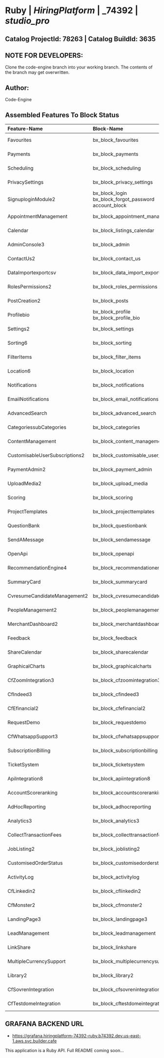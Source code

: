 # **Ruby** | _**HiringPlatform**_ | _**74392** | _**studio_pro**_

## **Catalog ProjectId: 78263** | **Catalog BuildId: 3635**

## NOTE FOR DEVELOPERS:
Clone the code-engine branch into your working branch. The contents of the branch may get overwritten.
## Author:
Code-Engine
## Assembled Features To Block Status

| **Feature-Name**        | **Block-Name**        | **Path**  | **Status**  |
|:-------------|:-------------|:-------------|:-------------|
| Favourites      | bx_block_favourites<br>      | {+app/controllers/bx_block_favourites+}<br> | {+Non-Empty+} |
| Payments      | bx_block_payments<br>      | {++}<br> | {+Non-Empty+} |
| Scheduling      | bx_block_scheduling<br>      | {+app/controllers/bx_block_scheduling+}<br> | {+Non-Empty+} |
| PrivacySettings      | bx_block_privacy_settings<br>      | {+app/controllers/bx_block_privacy_settings+}<br> | {+Non-Empty+} |
| SignuploginModule2      | bx_block_login<br>bx_block_forgot_password<br>account_block<br>      | {+app/controllers/bx_block_login+}<br>{+app/controllers/bx_block_forgot_password+}<br>{+app/controllers/account_block+}<br> | {+Non-Empty+} |
| AppointmentManagement      | bx_block_appointment_management<br>      | {+app/controllers/bx_block_appointment_management+}<br> | {+Non-Empty+} |
| Calendar      | bx_block_listings_calendar<br>      | {++}<br> | {+Non-Empty+} |
| AdminConsole3      | bx_block_admin<br>      | {+app/controllers/bx_block_admin+}<br> | {+Non-Empty+} |
| ContactUs2      | bx_block_contact_us<br>      | {+app/controllers/bx_block_contact_us+}<br> | {+Non-Empty+} |
| DataImportexportcsv      | bx_block_data_import_export_csv<br>      | {+app/controllers/bx_block_data_import_export_csv+}<br> | {+Non-Empty+} |
| RolesPermissions2      | bx_block_roles_permissions<br>      | {+app/controllers/bx_block_roles_permissions+}<br> | {+Non-Empty+} |
| PostCreation2      | bx_block_posts<br>      | {+app/controllers/bx_block_posts+}<br> | {+Non-Empty+} |
| Profilebio      | bx_block_profile<br>bx_block_profile_bio<br>      | {+app/controllers/bx_block_profile+}<br>{++}<br> | {+Non-Empty+} |
| Settings2      | bx_block_settings<br>      | {+app/controllers/bx_block_settings+}<br> | {+Non-Empty+} |
| Sorting6      | bx_block_sorting<br>      | {+app/controllers/bx_block_sorting+}<br> | {+Non-Empty+} |
| FilterItems      | bx_block_filter_items<br>      | {+app/controllers/bx_block_filter_items+}<br> | {+Non-Empty+} |
| Location6      | bx_block_location<br>      | {+app/controllers/bx_block_location+}<br> | {+Non-Empty+} |
| Notifications      | bx_block_notifications<br>      | {+app/controllers/bx_block_notifications+}<br> | {+Non-Empty+} |
| EmailNotifications      | bx_block_email_notifications<br>      | {+app/controllers/bx_block_email_notifications+}<br> | {+Non-Empty+} |
| AdvancedSearch      | bx_block_advanced_search<br>      | {+app/controllers/bx_block_advanced_search+}<br> | {+Non-Empty+} |
| CategoriessubCategories      | bx_block_categories<br>      | {+app/controllers/bx_block_categories+}<br> | {+Non-Empty+} |
| ContentManagement      | bx_block_content_management<br>      | {+app/controllers/bx_block_content_management+}<br> | {+Non-Empty+} |
| CustomisableUserSubscriptions2      | bx_block_customisable_user_subscriptions<br>      | {++}<br> | {+Non-Empty+} |
| PaymentAdmin2      | bx_block_payment_admin<br>      | {+app/controllers/bx_block_payment_admin+}<br> | {+Non-Empty+} |
| UploadMedia2      | bx_block_upload_media<br>      | {+app/controllers/bx_block_upload_media+}<br> | {+Non-Empty+} |
| Scoring      | bx_block_scoring      | {-app/controllers/bx_block_scoring-} | {-Empty-} |
| ProjectTemplates      | bx_block_projecttemplates      | {-app/controllers/bx_block_projecttemplates-} | {-Empty-} |
| QuestionBank      | bx_block_questionbank      | {-app/controllers/bx_block_questionbank-} | {-Empty-} |
| SendAMessage      | bx_block_sendamessage      | {-app/controllers/bx_block_sendamessage-} | {-Empty-} |
| OpenApi      | bx_block_openapi      | {-app/controllers/bx_block_openapi-} | {-Empty-} |
| RecommendationEngine4      | bx_block_recommendationengine4      | {-app/controllers/bx_block_recommendationengine4-} | {-Empty-} |
| SummaryCard      | bx_block_summarycard      | {-app/controllers/bx_block_summarycard-} | {-Empty-} |
| CvresumeCandidateManagement2      | bx_block_cvresumecandidatemanagement2      | {-app/controllers/bx_block_cvresumecandidatemanagement2-} | {-Empty-} |
| PeopleManagement2      | bx_block_peoplemanagement2      | {-app/controllers/bx_block_peoplemanagement2-} | {-Empty-} |
| MerchantDashboard2      | bx_block_merchantdashboard2      | {-app/controllers/bx_block_merchantdashboard2-} | {-Empty-} |
| Feedback      | bx_block_feedback      | {-app/controllers/bx_block_feedback-} | {-Empty-} |
| ShareCalendar      | bx_block_sharecalendar      | {-app/controllers/bx_block_sharecalendar-} | {-Empty-} |
| GraphicalCharts      | bx_block_graphicalcharts      | {-app/controllers/bx_block_graphicalcharts-} | {-Empty-} |
| CfZoomIntegration3      | bx_block_cfzoomintegration3      | {-app/controllers/bx_block_cfzoomintegration3-} | {-Empty-} |
| CfIndeed3      | bx_block_cfindeed3      | {-app/controllers/bx_block_cfindeed3-} | {-Empty-} |
| CfEfinancial2      | bx_block_cfefinancial2      | {-app/controllers/bx_block_cfefinancial2-} | {-Empty-} |
| RequestDemo      | bx_block_requestdemo      | {-app/controllers/bx_block_requestdemo-} | {-Empty-} |
| CfWhatsappSupport3      | bx_block_cfwhatsappsupport3      | {-app/controllers/bx_block_cfwhatsappsupport3-} | {-Empty-} |
| SubscriptionBilling      | bx_block_subscriptionbilling      | {-app/controllers/bx_block_subscriptionbilling-} | {-Empty-} |
| TicketSystem      | bx_block_ticketsystem      | {-app/controllers/bx_block_ticketsystem-} | {-Empty-} |
| ApiIntegration8      | bx_block_apiintegration8      | {-app/controllers/bx_block_apiintegration8-} | {-Empty-} |
| AccountScoreranking      | bx_block_accountscoreranking      | {-app/controllers/bx_block_accountscoreranking-} | {-Empty-} |
| AdHocReporting      | bx_block_adhocreporting      | {-app/controllers/bx_block_adhocreporting-} | {-Empty-} |
| Analytics3      | bx_block_analytics3      | {-app/controllers/bx_block_analytics3-} | {-Empty-} |
| CollectTransactionFees      | bx_block_collecttransactionfees      | {-app/controllers/bx_block_collecttransactionfees-} | {-Empty-} |
| JobListing2      | bx_block_joblisting2      | {-app/controllers/bx_block_joblisting2-} | {-Empty-} |
| CustomisedOrderStatus      | bx_block_customisedorderstatus      | {-app/controllers/bx_block_customisedorderstatus-} | {-Empty-} |
| ActivityLog      | bx_block_activitylog      | {-app/controllers/bx_block_activitylog-} | {-Empty-} |
| CfLinkedin2      | bx_block_cflinkedin2      | {-app/controllers/bx_block_cflinkedin2-} | {-Empty-} |
| CfMonster2      | bx_block_cfmonster2      | {-app/controllers/bx_block_cfmonster2-} | {-Empty-} |
| LandingPage3      | bx_block_landingpage3      | {-app/controllers/bx_block_landingpage3-} | {-Empty-} |
| LeadManagement      | bx_block_leadmanagement      | {-app/controllers/bx_block_leadmanagement-} | {-Empty-} |
| LinkShare      | bx_block_linkshare      | {-app/controllers/bx_block_linkshare-} | {-Empty-} |
| MultipleCurrencySupport      | bx_block_multiplecurrencysupport      | {-app/controllers/bx_block_multiplecurrencysupport-} | {-Empty-} |
| Library2      | bx_block_library2      | {-app/controllers/bx_block_library2-} | {-Empty-} |
| CfSovrenIntegration      | bx_block_cfsovrenintegration      | {-app/controllers/bx_block_cfsovrenintegration-} | {-Empty-} |
| CfTestdomeIntegration      | bx_block_cftestdomeintegration      | {-app/controllers/bx_block_cftestdomeintegration-} | {-Empty-} |

## GRAFANA BACKEND URL
 - https://grafana.hiringplatform-74392-ruby.b74392.dev.us-east-1.aws.svc.builder.cafe

This application is a Ruby API. Full README coming soon...